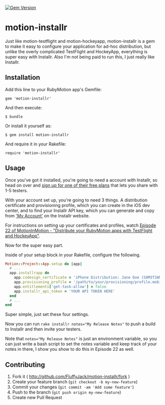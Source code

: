 [![Gem Version](https://badge.fury.io/rb/motion-installr.svg)](http://badge.fury.io/rb/motion-installr)

# motion-installr

Just like motion-testflight and motion-hockeyapp, motion-installr is a gem to make it easy to configure your application for ad-hoc distribution, but unlike the overly complicated TestFlight and HockeyApp, everything is super easy with Installr. Also I'm not being paid to run this, I just really like Installr.

## Installation

Add this line to your RubyMotion app's Gemfile:

    gem 'motion-installr'

And then execute:

    $ bundle

Or install it yourself as:

    $ gem install motion-installr

And require it in your Rakefile:

    require 'motion-installr'

## Usage

Once you've got it installed, you're going to need a account with Installr, so head on over and [sign up for one of their free plans](http://installrapp.com/) that lets you share with 1-5 testers.

With your account set up, you're going to need 3 things. A distribution certificate and provisioning profile, which you can create in the iOS dev center, and to find your Installr API key, which you can generate and copy from ['My Account'](https://www.installrapp.com/dashboard/index#/account) on the Installr website.

For instructions on setting up your certificates and profiles, watch [Episode 22 of MotionInMotion - "Distribute your RubyMotion apps with TestFlight and HockeyApp"](https://motioninmotion.tv/screencasts/23).

Now for the super easy part.

Inside of your setup block in your Rakefile, configure the following.

```ruby
Motion::Project::App.setup do |app|
  # ...
  app.installrapp do
    app.codesign_certificate = 'iPhone Distribution: Jane Doe (S0M3T3AM1D)'
    app.provisioning_profile = '/path/to/your/provisioning/profile.mobileprovision'
    app.entitlements['get-task-allow'] = false
    app.installr_api_token = 'YOUR API TOKEN HERE'
  end
  # ...
end
```

Super simple, just set these four settings.

Now you can run `rake installr notes="My Release Notes"` to push a build to Installr and then invite your testers.

Note that `notes="My Release Notes"` is just an environment variable, so you can just write a bash script to set the notes variable and keep track of your notes in there, I show you show to do this in Episode 22 as well.

## Contributing

1. Fork it ( http://github.com/FluffyJack/motion-installr/fork )
2. Create your feature branch (`git checkout -b my-new-feature`)
3. Commit your changes (`git commit -am 'Add some feature'`)
4. Push to the branch (`git push origin my-new-feature`)
5. Create new Pull Request
